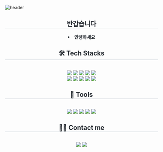 ![header](https://capsule-render.vercel.app/api?type=venom&height=300&color=gradient&customColorList=12,19,24&text=Welcome%20to%20my%20Github&reversal=false&textBg=false&fontColor=1A1A1A&desc=Jiyong%20Kim&descSize=30)

<div align="center"> 
  <h2 style="border-bottom: 1px solid #d8dee4; color: #282d33;"> 반갑습니다 </h2>  
  <div style="font-weight: 700; font-size: 15px; text-align: center; color: #282d33;">
    <li> 안녕하세요</li>
  </div> 
</div>

<div align="center">
  <h2 style="border-bottom: 1px solid rgb(211, 217, 222); color: #282d33;"> 🛠️ Tech Stacks </h2>
  <br> 
  <div style="margin: 0 auto; text-align: center;">
    <img src="https://img.shields.io/badge/Java-007396?style=flat&logo=Java&logoColor=white">
    <img src="https://img.shields.io/badge/Spring-6DB33F?style=flat&logo=Spring&logoColor=white">
    <img src="https://img.shields.io/badge/Spring Boot-6DB33F?style=flat&logo=Spring Boot&logoColor=white">
    <img src="https://img.shields.io/badge/Python-3776AB?style=flat&logo=Python&logoColor=white">
    <img src="https://img.shields.io/badge/C-A8B9CC?style=flat&logo=C&logoColor=white">
    <br/>
    <img src="https://img.shields.io/badge/HTML5-E34F26?style=flat&logo=HTML5&logoColor=white">
    <img src="https://img.shields.io/badge/Javascript-F7DF1E?style=flat&logo=Javascript&logoColor=white">
    <img src="https://img.shields.io/badge/React-61DAFB?style=flat&logo=React&logoColor=white">
    <img src="https://img.shields.io/badge/jQuery-0769AD?style=flat&logo=jQuery&logoColor=white">
    <img src="https://img.shields.io/badge/MySQL-4479A1?style=flat&logo=MySQL&logoColor=white">
  </div>
</div>

<div align="center">
  <h2 style="border-bottom: 1px solid rgb(211, 217, 222); color: #282d33;"> 🔧 Tools </h2>
  <br> 
  <div style="margin: 0 auto; text-align: center;">
    <img src="https://img.shields.io/badge/Git-F05032?style=flat&logo=Git&logoColor=white">
    <img src="https://img.shields.io/badge/Github-181717?style=flat&logo=Github&logoColor=white">
    <img src="https://img.shields.io/badge/Amazon AWS-232F3E?style=flat&logo=Amazon AWS&logoColor=white">
    <img src="https://img.shields.io/badge/Bootstrap-7952B3?style=flat&logo=Bootstrap&logoColor=white">
    <img src="https://img.shields.io/badge/Notion-000000?style=flat&logo=Notion&logoColor=white">
  </div>
</div>

<div align="center">
  <h2 style="border-bottom: 1px solid #d8dee4; color: #282d33;"> 🧑‍💻 Contact me </h2>
  <br> 
  <div>
    <a href="#"><img src="https://img.shields.io/badge/Velog-20C997?style=flat&logo=Velog&logoColor=white"></a>
    <a href="#"><img src="https://img.shields.io/badge/Instagram-E4405F?style=flat&logo=Instagram&logoColor=white"></a>
  </div>
  <br>
</div>
